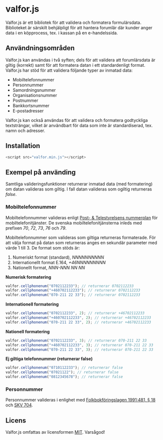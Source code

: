 # valfor.js
Valfor.js är ett bibliotek för att validera och formatera formulärsdata. Biblioteket är särskilt behjälpligt för att hantera forumlär där kunder anger data i en köpprocess, tex. i kassan på en e-handelssida.

## Användningsområden
Valfor.js kan användas i två syften; dels för att validera att forumlärsdata är giltig (korrekt) samt för att formatera datan i ett standardenligt format. Valfor.js har stöd för att validera följande typer av inmatad data:

* Mobiltelefonnummer
* Personnummer
* Samordningsnummer
* Organisationsnummer
* Postnummer
* Bankkortsnummer
* E-postadresser

Valfor.js kan också användas för att validera och formatera godtyckliga textsträngar, vilket är användbart för data som inte är standardiserad, tex. namn och adresser.

## Installation
```javascript
<script src="valfor.min.js"></script>
```

## Exempel på använding
Samtliga valideringsfunktioner returnerar inmatad data (med formatering) om datan valideras som giltig. I fall datan valideras som ogiltig returneras *false*.

### Mobiltelefonnummer
Mobiltelefonnummer valideras enligt [Post- & Telestyrelsens nummerplan](https://www.pts.se/sv/Bransch/Telefoni/Nummerfragor/Telefoninummerplanen/Telefoninummerplanens-disposition/) för mobiltelefonitjänster. De svenska mobiltelefonitjänsterna inleds med prefixen *70*, *72*, *73*, *76* och *79*.

Mobiltelefonnummer som valideras som giltiga returneras formaterade. För att välja format på datan som returneras anges en sekundär parameter med värde 1 till 3. De format som stöds är:

1. Numeriskt format (standard), *NNNNNNNNNN*
2. Internationellt format E.164, *+46NNNNNNNNN*
3. Nationellt format, *NNN-NNN NN NN*

**Numerisk formatering**
```javascript
valfor.cellphonenum("0702112233"); // returnerar 0702112233
valfor.cellphonenum("+460702112233"); // returnerar 0702112233
valfor.cellphonenum("070-211 22 33"); // returnerar 0702112233
```
**Internationell formatering**
```javascript
valfor.cellphonenum("0702112233", 2); // returnerar +46702112233
valfor.cellphonenum("+460702112233", 2); // returnerar +46702112233
valfor.cellphonenum("070-211 22 33", 2); // returnerar +46702112233
```
**Nationell formatering**
```javascript
valfor.cellphonenum("0702112233", 3); // returnerar 070-211 22 33
valfor.cellphonenum("+460702112233", 3); // returnerar 070-211 22 33
valfor.cellphonenum("070-211 22 33", 3); // returnerar 070-211 22 33
```
**Ej giltiga telefonnummer (returnerar false)**
```javascript
valfor.cellphonenum("0710112233"); // returnerar false
valfor.cellphonenum("07021122"); // returnerar false
valfor.cellphonenum("0812345678"); // returnerar false
```

### Personnummer
Personnummer valideras i enlighet med [Folkbokföringslagen 1991:481, § 18 ](https://www.riksdagen.se/sv/Dokument-Lagar/Lagar/Svenskforfattningssamling/sfs_sfs-1991-481/) och [SKV 704](http://www.skatteverket.se/privat/sjalvservice/blanketterbroschyrer/broschyrer/info/704.4.39f16f103821c58f680007993.html).

## Licens
Valfor.js omfattas av licensformen [MIT](https://opensource.org/licenses/MIT "The MIT License"). Varsågod!
